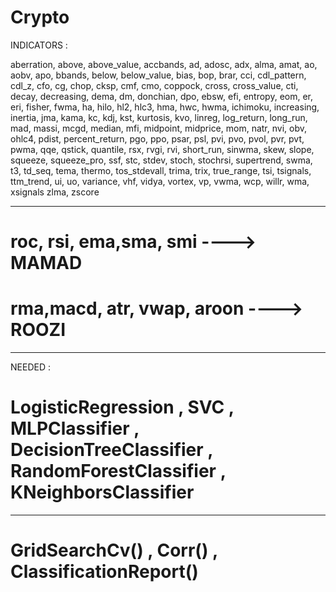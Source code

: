 # Crypto

INDICATORS :

aberration, above, above_value, accbands, ad, adosc, adx,
alma, amat, ao, aobv, apo, bbands, 
below, below_value, bias, bop, brar, cci, cdl_pattern, cdl_z,
cfo, cg, chop, cksp, cmf, cmo, coppock, cross, cross_value, 
cti, decay, decreasing, dema, dm, donchian, dpo, ebsw, efi, 
entropy, eom, er, eri, fisher, fwma, ha, hilo, hl2, hlc3, hma, hwc,
hwma, ichimoku, increasing, inertia, jma, kama, kc, kdj, kst, kurtosis,
kvo, linreg, log_return, long_run,  mad, massi, mcgd, median, mfi, 
midpoint, midprice, mom, natr, nvi, obv, ohlc4, pdist, percent_return, pgo,
ppo, psar, psl, pvi, pvo, pvol, pvr, pvt, pwma, qqe, qstick, quantile, 
 rsx, rvgi, rvi, short_run, sinwma, skew, slope, squeeze,
squeeze_pro, ssf, stc, stdev, stoch, stochrsi, supertrend, swma, t3, td_seq,
tema, thermo, tos_stdevall, trima, trix, true_range, tsi, tsignals, ttm_trend, 
ui, uo, variance, vhf, vidya, vortex, vp, vwma, wcp, willr, wma, xsignals
zlma, zscore

-----------------------------------------------------------------------------------------------------
# roc, rsi, ema,sma, smi ----> MAMAD


# rma,macd, atr, vwap, aroon ----> ROOZI

-----------------------------------------------------------------------------------------------------
NEEDED :

# LogisticRegression , SVC , MLPClassifier , DecisionTreeClassifier , RandomForestClassifier , KNeighborsClassifier

-----------------------------------------------------------------------------------------------------
# GridSearchCv() , Corr() , ClassificationReport()

